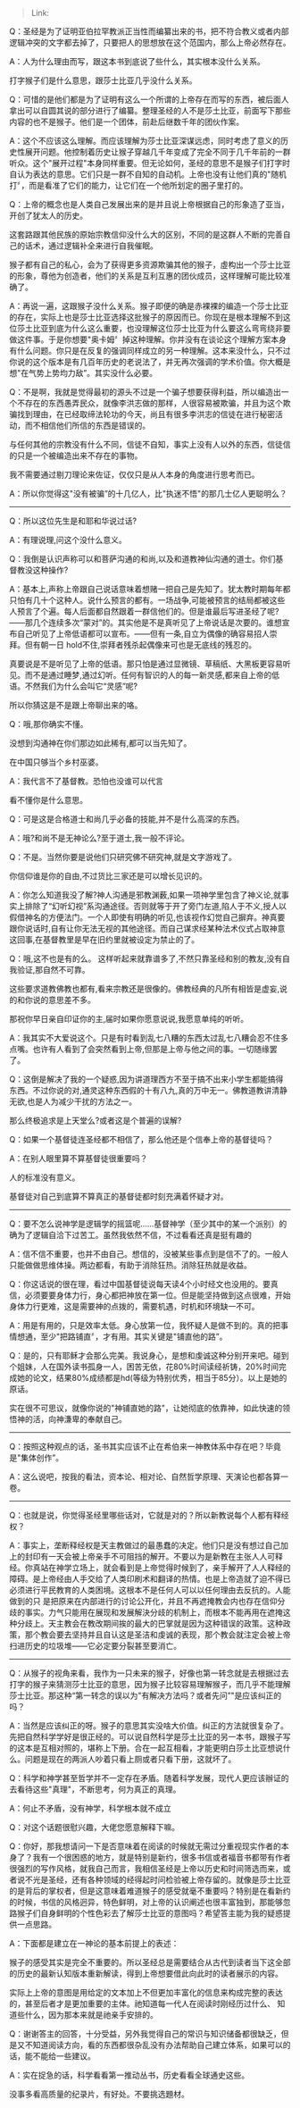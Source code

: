 > Link: 

Q：圣经是为了证明亚伯拉罕教派正当性而编纂出来的书，把不符合教义或者内部逻辑冲突的文字都去掉了，只要把人的思想放在这个范国内，那么上帝必然存在。

A：人为什么理由而写，跟这本书到底说了些什么，其实根本没什么关系。

打字猴子们是什么意思，跟莎士比亚几乎没什么关系。

Q：可惜的是他们都是为了证明有这么一个所谓的上帝存在而写的东西，被后面人拿出可以自圆其说的部分进行了编纂。整理圣经的人不是莎土比亚，前面写下那些内容的也不是猴子。他们是一个团体，前赴后继数千年的团伙作案。

A：这个不应该这么理解。而应该理解为莎士比亚深谋远虑，同时考虑了意义的历史性展开问题。他控制着历史让猴子穿越几千年变成了完全不同于几千年前的一群听众。这个"展开过程"本身同样重要。但无论如何，圣经的意思不是猴子们打字时自认为表达的意思。它们只是一群不自知的自动机。上帝也没有让他们真的"随机打〞，而是看准了它们的能力，让它们在一个他所划定的圈子里打的。

Q：上帝的概念也是人类自己发展出来的是并且说上帝根据自己的形象造了亚当，开创了犹太人的历史。

这套路跟其他民族的原始宗教信仰没什么大的区别，不同的是这群人不断的完善自己的话术，通过逻辑补全来进行自我催眠。

猴子都有自己的私心，会为了获得更多资源欺骗其他的猴子，虛构出一个莎士比亚的形象，尊他为创造者，他们的关系是互利互惠的团伙成员，这样理解可能比较准确了。

A：再说一遍，这跟猴子没什么关系。猴子即便的确是赤裸裸的编造一个莎士比亚的存在，实际上也是莎士比亚选择这批猴子的原因而已。你现在是根本理解不到这位莎土比亚到底为什么这么重要，也没理解这位莎士比亚为什么要这么弯弯绕非要做这件事。于是你想要"奥卡姆〞掉这种理解。你并没有在谈论这个理解方案本身有什么问题。你只是在反复的强调同样成立的另一种理解。这本来没什么，只不过你说的这个版本是有几百年历史的老说法了，并无再次强调的学术价值。你大概是想"在气势上势均力敌”。其实没什么必要。

Q：不是啊，我就是觉得最初的源头不过是一个骗子想要获得利益，所以编造出一个不存在的东西愚弄民众，就像李洪志做的那样，人很容易被欺骗，并且为这个欺骗找到理由，在已经取缔法轮功的今天，尚且有很多李洪志的信徒在进行秘密活动，而不相信他们所信的东西是错误的。

与任何其他的宗教没有什么不同，信徒不自知，事实上没有人以外的东西，信徒信的只是一个被编造出来不存在的事物。

我不需要通过剔刀理论来佐证，仅仅只是从人本身的角度进行思考而已。

A：所以你觉得这"没有被骗”的十几亿人，比"执迷不悟"的那几士亿人更聪明么？

---

Q：所以这位先生是和耶和华说过话?

A：有理说理,问这个没什么意义。

Q：我倒是认识声称可以和菩萨沟通的和尚,以及和道教神仙沟通的道士。你们基督教没这种操作?

A：基本上,声称上帝跟自己说话意味着想赌一把自己是先知了。犹太教时期每年都只怕有几十个这种人。说什么预言的都有。一场战争,可能被预言的结局都被这些人预言了个遍。每人后面都自然跟着一群信他们的。但是谁最后写进圣经了呢?——那几个连续多次“蒙对”的。其实他是不是真听见了上帝说话是次要的。谁想宣布自己听见了上帝低语都可以宣布。——但有一条,自立为偶像的确容易招人崇拜。但有朝一日 hold不住,崇拜者残杀起偶像来可也是无底线的残忍的。

真要说是不是听见了上帝的低语。那只怕是通过显微镜、草稿纸、大黑板更容易听见。而不是通过睡梦,通过幻听。任何有智识的人的每一新灵感,都来自上帝的低语。不然我们为什么会叫它“灵感”呢?

所以你猜这是不是跟上帝聊出来的咯。

Q：哦,那你确实不懂。

没想到沟通神在你们那边如此稀有,都可以当先知了。

在中国只够当个乡村巫婆。

A：我代言不了基督教。恐怕也没谁可以代言

看不懂你是什么意思。

Q：可是这是合格道士和尚几乎必备的技能,并不是什么高深的东西。

A：哦?和尚不是无神论么?至于道士,我一般不评论。

Q：不是。当然你要是说他们只研究佛不研究神,就是文字游戏了。

你信仰谁是你的自由,不过货比三家还是可以增长见识的。

A：你怎么知道我没了解?神人沟通是邪教渊薮,如果一项神学里包含了神义论,就事实上排除了“幻听幻视”系沟通途径。否则就等于开了旁门左道,陷人于不义,授人以假借神名的方便法门。一个人即使有明确的听见,也该视作幻觉自己摒弃。神真要跟你说话时,自有让你无法无视的其他途径。而自己谋求经某种法术仪式占取神意这回事,在基督教里是早在旧约里就被设定为禁止的了。

Q：哦,这不也是有的么。
这样听起来就靠谱多了,不然只靠圣经和别的教友,没有自我验证,那自然不可靠。

这些要求道教佛教也都有,看来宗教还是很像的。佛教经典的凡所有相皆是虚妄,说的和你说的意思差不多。

那祝你早日亲自印证你的主,届时如果你愿意说说,我愿意单纯的听听。

A：我其实不大爱说这个。只是有时看到乱七八糟的东西太过乱七八糟会忍不住多点嘴。也许有人看到了会突然看到上帝,但那是上帝与他之间的事。一切随缘罢了。

Q：这倒是解决了我的一个疑惑,因为讲道理西方不至于搞不出来小学生都能搞得东西。不过你说的对,通灵这种东西假的十有八九,真的万中无一。佛教道教讲清静无欲,也是人为减少干扰的方法之一。

那么终极追求是上天堂么?或者这是个普遍的误解?

Q：如果一个基督徒连圣经都不相信了，那么他还是个信奉上帝的基督徒吗？

A：在别人眼里算不算基督徒很重要吗？

人的标准没有意义。

基督徒对自己到底算不算真正的基督徒都时刻充满着怀疑才对。

---

Q：要不怎么说神学是逻辑学的摇篮呢…...基督神学（至少其中的某一个派别）的确为了逻辑自洽下过苦工。虽然我依然不信，不过看看还真是挺有趣的

A：信不信不重要，也并不由自己。想信的，没被某些事点到是信不了的。一般人只能做做思维体操。两边都看，有助于消除狂热。消除狂热就是收益。

Q：你这话说的很在理，看过中国基督徒说每天读4个小时经文也没用的。要真信，必须要要身体力行，身心都把神放在第一位。但是能坚持做到这点很难，开始身体力行更难，这是需要神的点拨的，需要机遇，时机和环境缺一不可。

A：用是有用的，只是效率太低。身心放第一位，我怀疑人是做不到的。真的把事情想通，至少"把路铺直〞，才有用。其实关键是"铺直他的路”。

Q：是的，只有耶稣才会那么完美。我说身心，是想和虔诚这种分别开来吧。碰到个姐妹，人在国外读书孤身一人，困苦无依，花80%时间读经祈铸，20%时间完成她的论文，结果80%成绩都是hd(等级为特别优秀，相当于85分）。以上是她的原话。

实在很不可思议，就像你说的"神铺直她的路"，让她彻底的依靠神，如此快速的领悟神的活，向神溓卑的奉献自己。

---

Q：按照这种观点的话，圣书其实应该不止在希伯来一神教体系中存在吧？毕竟是"集体创作”。

A：这么说吧，按我的看法，资本论、相对论、自然哲学原理、天演论也都各算一卷。

---

Q：也就是说，你觉得圣经里哪些话对，它就是对的？所以新教说每个人都有释经权？

A：事实上，垄断释经权是天主教做过的最愚蠢的决定。他们只是没有想过自己加上的封印有一天会被上帝亲手不可阻挡的解开。不要以为是新教在主张人人可释经。你真站在神学立场上，就会看到是上帝觉得时候到了，亲手解开了人人释经的障碍。是上帝经由人手交给了人类印刷术和翻译的热情。也是上帝造就了迫不得已必须进行平民教育的人类困境。这根本不是任何人可以以任何理由去反抗的。人能做到的只 是把原来在内部进行的讨论公开化，并且不再遮掩教会内也存在信仰分歧的事实。力气只能用在展现和发展解決分歧的机制上，而根本不能再用在遮掩这种分歧上。天主教会在教改期间挨的最大的巴掌就是因为这种错误的政策。这种政策，那个教会要去坚持并且自认这是圣洁和虔诚的表现，那个教会就注定会被上帝扫进历史的垃圾堆——它必定要分裂甚至要消亡。

---

Q：从猴子的视角来看，我作为一只未来的猴子，好像也第一转念就是去根据过去打字的猴子来猜测莎士比亚的意思，因为猴子比较容易理解猴子，而几乎不能理解莎士比亚。那这种“第一转念的误以为"有解决方法吗？或者先问”"是应该纠正的吗？

A：当然是应该纠正的呀。猴子的意思其实没啥大价值。纠正的方法就很复杂了。先把自然科学学好是很正经的。可以说自然科学是莎土比亚的另一本书，跟猴子写的这本是互相对照的，堪称上下册。合在一起互相看，才能更明白莎土比亚想说什么。问题是现在的两派人吵着只看上厕或者只看下册，这就坏了。

Q：科学和神学甚至哲学并不一定存在矛盾。随着科学发展，现代人更应该辦证的去看待这些"真理"，不断思考，何为真正的真理。

A：何止不矛盾，没有神学，科学根本就不成立

Q：对这个话题很慰兴趣，大佬您愿意解释下嘛。

Q：你好，那我想请问一下是否意味着在阅读的时候就无需过分重视现实作者的本身了？我有一个很困惑的地方，就是特别是新约，很多书信或者福音书都带有作者很强烈的写作风格，就我自己而言，我相信圣经是上帝以历史和时间筛选而来，或者说不光是圣经，还有各种领域的经得起时问检验被上帝存留的。就像是莎士比亚的是背后的掌权者，但是这意味着难道猴子的感受就毫不重要吗？特别是在看新约的时候，书信的风格迥异，特色鲜明，对上帝的认识阐述也很丰富独到，那能够忽路猴子们自身鲜明的个性色彩去了解莎士比亚的意图吗？希望答主能为我的疑惑提供一点思路。

A：下面都是建立在一神论的基本前提上的表述：

猴子的感受其实是完全不重要的。所以圣经总是需要结合从古代到读者当下这全部的历史的最新认知版本重新解读，得到上帝想要借此向此时的读者展示的内容。

实际上上帝的意图是用给定的文本加上不但更加丰富化的信息来构成完整的表达的，甚至后者才是更加重要的主体。祂知道每一代人在阅读时刚经历过什么、 知道些什么，因为那本来就是祂亲手安排的。

Q：谢谢答主的回答，十分受益，另外我觉得自己的常识与知识储备都很缺乏，但是又不知道阅读方向，看的东西都很杂乱没有办法帮助自己建立体系，如果可以的话，能不能给一些建议。

A：实在捉急的话，科学看看第一推动丛书，历史看看全球通史这些。

没事多看高质量的纪录片，有好处。不要挑选題材。